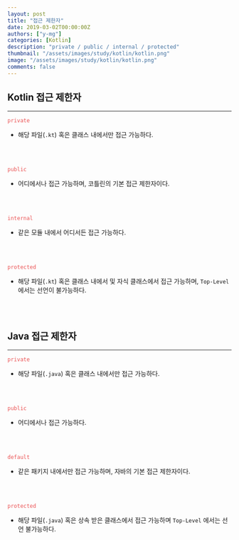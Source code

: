 ```yaml
---
layout: post
title: "접근 제한자"
date: 2019-03-02T00:00:00Z
authors: ["y-mg"]
categories: [Kotlin]
description: "private / public / internal / protected"
thumbnail: "/assets/images/study/kotlin/kotlin.png"
image: "/assets/images/study/kotlin/kotlin.png"
comments: false
---
```


## Kotlin 접근 제한자
***
<code style="color: #eb5657;">private</code>
- 해당 파일(`.kt`) 혹은 클래스 내에서만 접근 가능하다.
<br/>
<br/>

<code style="color: #eb5657;">public</code>
- 어디에서나 접근 가능하며, 코틀린의 기본 접근 제한자이다.
<br/>
<br/>

<code style="color: #eb5657;">internal</code>
- 같은 모듈 내에서 어디서든 접근 가능하다.
<br/>
<br/>

<code style="color: #eb5657;">protected</code>
- 해당 파일(`.kt`) 혹은 클래스 내에서 및 자식 클래스에서 접근 가능하며, `Top-Level` 에서는 선언이 불가능하다.
<br/>
<br/>



## Java 접근 제한자
***
<code style="color: #eb5657;">private</code>
- 해당 파일(`.java`) 혹은 클래스 내에서만 접근 가능하다.
<br/>
<br/>

<code style="color: #eb5657;">public</code>
- 어디에서나 접근 가능하다.
<br/>
<br/>

<code style="color: #eb5657;">default</code>
- 같은 패키지 내에서만 접근 가능하며, 자바의 기본 접근 제한자이다.
<br/>
<br/>

<code style="color: #eb5657;">protected</code>
- 해당 파일(`.java`) 혹은 상속 받은 클래스에서 접근 가능하며 `Top-Level` 에서는 선언 불가능하다.